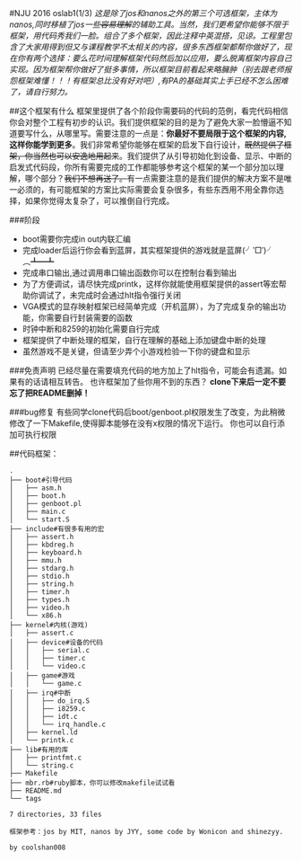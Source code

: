 #NJU 2016 oslab1(1/3)
*这是除了jos和nanos之外的第三个可选框架，主体为nanos,同时移植了jos一些~~容易理解~~的辅助工具。当然，我们更希望你能够不限于框架，用代码秀我们一脸。组合了多个框架，因此注释中英混搭，见谅。工程里包含了大家用得到但又与课程教学不太相关的内容，很多东西框架都帮你做好了，现在你有两个选择：要么花时间理解框架代码然后加以应用，要么脱离框架内容自己实现。因为框架帮你做好了挺多事情，所以框架目前看起来略臃肿（别去跟老师报怨框架难懂！！！有框架总比没有好对吧）,有PA的基础其实上手已经不怎么困难了，请自行努力。*


##这个框架有什么
框架里提供了各个阶段你需要码的代码的范例，看完代码相信你会对整个工程有初步的认识。我们提供框架的目的是为了避免大家一脸懵逼不知道要写什么，从哪里写。需要注意的一点是：**你最好不要局限于这个框架的内容,这样你能学到更多**。我们非常希望你能够在框架的启发下自行设计，~~既然提供了框架，你当然也可以安逸地用起来~~。我们提供了从引导初始化到设备、显示、中断的启发式代码段，你所有需要完成的工作都能够参考这个框架的某一个部分加以理解，哪个部分？~~我们不想再送了。~~有一点需要注意的是我们提供的解决方案不是唯一必须的，有可能框架的方案比实际需要会复杂很多，有些东西用不用全靠你选择，如果你觉得太复杂了，可以推倒自行完成。


###阶段
- boot需要你完成in out内联汇编
- 完成loader后运行你会看到蓝屏，其实框架提供的游戏就是蓝屏(╯‵□′)╯︵┻━┻
- 完成串口输出,通过调用串口输出函数你可以在控制台看到输出
- 为了方便调试，请尽快完成printk，这样你就能使用框架提供的assert等宏帮助你调试了，未完成时会通过hlt指令强行关闭
- VGA模式的显存映射框架已经简单完成（开机蓝屏），为了完成复杂的输出功能，你需要自行封装需要的函数
- 时钟中断和8259的初始化需要自行完成
- 框架提供了中断处理的框架，自行在理解的基础上添加键盘中断的处理
- 虽然游戏不是关键，但请至少弄个小游戏检验一下你的键盘和显示



###免责声明
已经尽量在需要填充代码的地方加上了hlt指令，可能会有遗漏。如果有的话请相互转告。
也许框架加了些你用不到的东西？
**clone下来后一定不要忘了把README删掉！**


###bug修复
有些同学clone代码后boot/genboot.pl权限发生了改变，为此稍微修改了一下Makefile,使得脚本能够在没有x权限的情况下运行。
你也可以自行添加可执行权限


##代码框架：
```
.
├── boot#引导代码
│   ├── asm.h
│   ├── boot.h
│   ├── genboot.pl
│   ├── main.c
│   └── start.S
├── include#有很多有用的宏
│   ├── assert.h
│   ├── kbdreg.h
│   ├── keyboard.h
│   ├── mmu.h
│   ├── stdarg.h
│   ├── stdio.h
│   ├── string.h
│   ├── timer.h
│   ├── types.h
│   ├── video.h
│   └── x86.h
├── kernel#内核(游戏)
│   ├── assert.c
│   ├── device#设备的代码
│   │   ├── serial.c
│   │   ├── timer.c
│   │   └── video.c
│   ├── game#游戏
│   │   └── game.c
│   ├── irq#中断
│   │   ├── do_irq.S
│   │   ├── i8259.c
│   │   ├── idt.c
│   │   └── irq_handle.c
│   ├── kernel.ld
│   └── printk.c
├── lib#有用的库
│   ├── printfmt.c
│   └── string.c
├── Makefile
├── mbr.rb#ruby脚本，你可以修改makefile试试看
├── README.md
└── tags

7 directories, 33 files
```

	框架参考：jos by MIT, nanos by JYY, some code by Wonicon and shinezyy.

	by coolshan008
